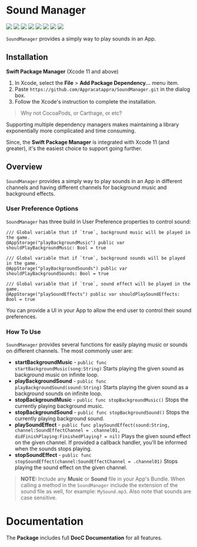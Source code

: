 # Sound Manager

![](https://img.shields.io/badge/license-MIT-green) ![](https://img.shields.io/badge/maintained%3F-Yes-green) ![](https://img.shields.io/badge/swift-5.4-green) ![](https://img.shields.io/badge/iOS-17.0-red) ![](https://img.shields.io/badge/macOS-14.0-red) ![](https://img.shields.io/badge/tvOS-17.0-red) ![](https://img.shields.io/badge/watchOS-10.0-red) ![](https://img.shields.io/badge/dependency-LogManager-orange)

`SoundManager` provides a simply way to play sounds in an App.

## Installation

**Swift Package Manager** (Xcode 11 and above)

1. In Xcode, select the **File** > **Add Package Dependency…** menu item.
2. Paste `https://github.com/Appracatappra/SoundManager.git` in the dialog box.
3. Follow the Xcode's instruction to complete the installation.

> Why not CocoaPods, or Carthage, or etc?

Supporting multiple dependency managers makes maintaining a library exponentially more complicated and time consuming.

Since, the **Swift Package Manager** is integrated with Xcode 11 (and greater), it's the easiest choice to support going further.

## Overview

`SoundManager` provides a simply way to play sounds in an App in different channels and having different channels for background music and background effects.

### User Preference Options

`SoundManager` has three build in User Preference properties to control sound:

```
/// Global variable that if `true`, background music will be played in the game.
@AppStorage("playBackgroundMusic") public var shouldPlayBackgroundMusic: Bool = true
    
/// Global variable that if `true`, background sounds will be played in the game.
@AppStorage("playBackgroundSounds") public var shouldPlayBackgroundSounds: Bool = true
    
/// Global variable that if `true`, sound effect will be played in the game.
@AppStorage("playSoundEffects") public var shouldPlaySoundEffects: Bool = true
```

You can provide a UI in your App to allow the end user to control their sound preferences.

### How To Use

`SoundManager` provides several functions for easily playing music or sounds on different channels. The most commonly user are:

* **startBackgroundMusic** - `public func startBackgroundMusic(song:String)` Starts playing the given sound as background music on infinite loop.
* **playBackgroundSound** - `public func playBackgroundSound(sound:String)` Starts playing the given sound as a background sounds on infinite loop.
* **stopBackgroundMusic** - `public func stopBackgroundMusic()` Stops the currently playing background music.
* **stopBackgroundSound** - `public func stopBackgroundSound()` Stops the currently playing background sound.
* **playSoundEffect** - `public func playSoundEffect(sound:String, channel:SoundEffectChannel = .channel01, didFinishPlaying:FinishedPlaying? = nil)` Plays the given sound effect on the given channel. If provided a callback handler, you'll be informed when the sounds stops playing.
* **stopSoundEffect** - `public func stopSoundEffect(channel:SoundEffectChannel = .channel01)` Stops playing the sound effect on the given channel.

> **NOTE:** Include any **Music** or **Sound** file in your App's Bundle. When calling a method in the `SoundManager` include the extension of the sound file as well, for example: `MySound.mp3`. Also note that sounds are case sensitive.

# Documentation

The **Package** includes full **DocC Documentation** for all features.
